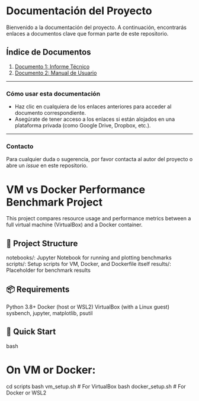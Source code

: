 # Documentación del Proyecto

Bienvenido a la documentación del proyecto. A continuación, encontrarás enlaces a documentos clave que forman parte de este repositorio.

## Índice de Documentos

1. [Documento 1: Informe Técnico](https://docs.google.com/document/d/1ZKTfD3cAN7Y1vyLOoTKwYFgKzRSr_D_SWBL-7WP90Nw/edit?usp=sharing)
2. [Documento 2: Manual de Usuario](https://github.com/ElNavas-8/Proyecto_TIC/blob/main/scripts/README.md)

---

### Cómo usar esta documentación

- Haz clic en cualquiera de los enlaces anteriores para acceder al documento correspondiente.
- Asegúrate de tener acceso a los enlaces si están alojados en una plataforma privada (como Google Drive, Dropbox, etc.).

---

### Contacto

Para cualquier duda o sugerencia, por favor contacta al autor del proyecto o abre un *issue* en este repositorio.

# VM vs Docker Performance Benchmark Project

This project compares resource usage and performance metrics between a full virtual machine (VirtualBox) and a Docker container.

## 🔧 Project Structure
notebooks/: Jupyter Notebook for running and plotting benchmarks
scripts/: Setup scripts for VM, Docker, and Dockerfile itself
results/: Placeholder for benchmark results

## 📦 Requirements
Python 3.8+
Docker (host or WSL2)
VirtualBox (with a Linux guest)
sysbench, jupyter, matplotlib, psutil

## 🚀 Quick Start
bash
# On VM or Docker:
cd scripts
bash vm_setup.sh      # For VirtualBox
bash docker_setup.sh  # For Docker or WSL2
